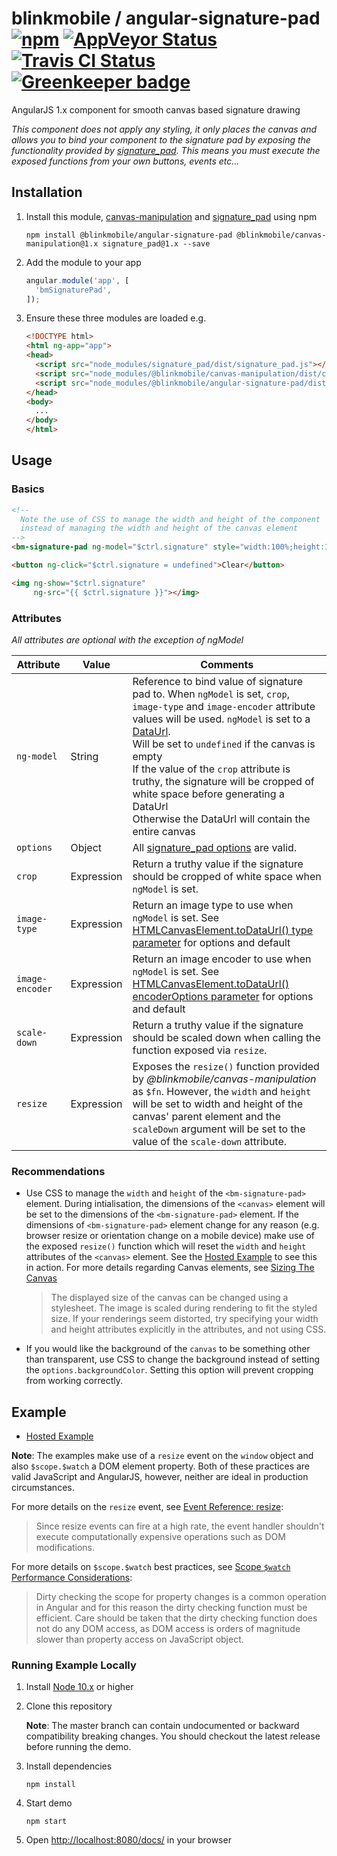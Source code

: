 # blinkmobile / angular-signature-pad [![npm](https://img.shields.io/npm/v/@blinkmobile/angular-signature-pad.svg?maxAge=2592000)](https://www.npmjs.com/package/@blinkmobile/angular-signature-pad) [![AppVeyor Status](https://img.shields.io/appveyor/ci/blinkmobile/angular-signature-pad/master.svg)](https://ci.appveyor.com/project/blinkmobile/angular-signature-pad) [![Travis CI Status](https://travis-ci.org/blinkmobile/angular-signature-pad.svg?branch=master)](https://travis-ci.org/blinkmobile/angular-signature-pad) [![Greenkeeper badge](https://badges.greenkeeper.io/blinkmobile/angular-signature-pad.svg)](https://greenkeeper.io/)

AngularJS 1.x component for smooth canvas based signature drawing

_This component does not apply any styling, it only places the canvas
and allows you to bind your component to the signature pad by exposing
the functionality provided by [signature_pad](https://github.com/szimek/signature_pad).
This means you must execute the exposed functions from your own buttons, events etc..._

## Installation

1.  Install this module, [canvas-manipulation](https://github.com/blinkmobile/canvas-manipulation) and [signature_pad](https://github.com/szimek/signature_pad) using npm

        npm install @blinkmobile/angular-signature-pad @blinkmobile/canvas-manipulation@1.x signature_pad@1.x --save

2.  Add the module to your app

    ```js
    angular.module('app', [
      'bmSignaturePad',
    ]);
    ```

3.  Ensure these three modules are loaded e.g.

    ```html
    <!DOCTYPE html>
    <html ng-app="app">
    <head>
      <script src="node_modules/signature_pad/dist/signature_pad.js"></script>
      <script src="node_modules/@blinkmobile/canvas-manipulation/dist/canvas-manipulation.js"></script>
      <script src="node_modules/@blinkmobile/angular-signature-pad/dist/angular-signature-pad.js"></script>
    </head>
    <body>
      ...
    </body>
    </html>
    ```

## Usage

### Basics

```html
<!--
  Note the use of CSS to manage the width and height of the component
  instead of managing the width and height of the canvas element
-->
<bm-signature-pad ng-model="$ctrl.signature" style="width:100%;height:100px"></bm-signature-pad>

<button ng-click="$ctrl.signature = undefined">Clear</button>

<img ng-show="$ctrl.signature"
     ng-src="{{ $ctrl.signature }}"></img>
```

### Attributes

_All attributes are optional with the exception of ngModel_

| Attribute       | Value      | Comments                                                                                                                                                                                                                                                                                                                                                                                                                                                                         |
| --------------- | ---------- | -------------------------------------------------------------------------------------------------------------------------------------------------------------------------------------------------------------------------------------------------------------------------------------------------------------------------------------------------------------------------------------------------------------------------------------------------------------------------------- |
| `ng-model`      | String     | Reference to bind value of signature pad to. When `ngModel` is set, `crop`, `image-type` and `image-encoder` attribute values will be used. `ngModel` is set to a [DataUrl](https://developer.mozilla.org/en-US/docs/Web/HTTP/BasURIs).<br>Will be set to `undefined` if the canvas is empty<br>If the value of the `crop` attribute is truthy, the signature will be cropped of white space before generating a DataUrl<br>Otherwise the DataUrl will contain the entire canvas |
| `options`       | Object     | All [signature_pad options](https://github.com/szimek/signature_pad#options) are valid.                                                                                                                                                                                                                                                                                                                                                                                          |
| `crop`          | Expression | Return a truthy value if the signature should be cropped of white space when `ngModel` is set.                                                                                                                                                                                                                                                                                                                                                                                   |
| `image-type`    | Expression | Return an image type to use when `ngModel` is set. See [HTMLCanvasElement.toDataUrl() type parameter](https://developer.mozilla.org/en-US/docs/Web/API/HTMLCanvasElement/toDataURL#Parameters) for options and default                                                                                                                                                                                                                                                           |
| `image-encoder` | Expression | Return an image encoder to use when `ngModel` is set. See [HTMLCanvasElement.toDataUrl() encoderOptions parameter](https://developer.mozilla.org/en-US/docs/Web/API/HTMLCanvasElement/toDataURL#Parameters) for options and default                                                                                                                                                                                                                                              |
| `scale-down`    | Expression | Return a truthy value if the signature should be scaled down when calling the function exposed via `resize`.                                                                                                                                                                                                                                                                                                                                                                     |
| `resize`        | Expression | Exposes the `resize()` function provided by _@blinkmobile/canvas-manipulation_  as `$fn`. However, the `width` and `height` will be set to width and height of the canvas' parent element and the `scaleDown` argument will be set to the value of the `scale-down` attribute.                                                                                                                                                                                                   |

### Recommendations

-   Use CSS to manage the `width` and `height` of the `<bm-signature-pad>` element. During intialisation, the dimensions of the `<canvas>` element will be set to the dimensions of the `<bm-signature-pad>` element. If the dimensions of `<bm-signature-pad>` element change for any reason (e.g. browser resize or orientation change on a mobile device) make use of the exposed `resize()` function which will reset the `width` and `height` attributes of the `<canvas>` element. See the [Hosted Example](https://blinkmobile.github.io/angular-signature-pad/) to see this in action. For more details regarding Canvas elements, see [Sizing The Canvas](https://developer.mozilla.org/en-US/docs/Web/HTML/Element/canvas#Sizing_the_canvas)

    > The displayed size of the canvas can be changed using a stylesheet. The image is scaled during rendering to fit the styled size. If your renderings seem distorted, try specifying your width and height attributes explicitly in the <canvas> attributes, and not using CSS.

-   If you would like the background of the `canvas` to be something other than transparent, use CSS to change the background instead of setting the `options.backgroundColor`. Setting this option will prevent cropping from working correctly.

## Example

-   [Hosted Example](https://blinkmobile.github.io/angular-signature-pad/)

**Note**: The examples make use of a `resize` event on the `window` object and also `$scope.$watch` a DOM element property.
Both of these practices are valid JavaScript and AngularJS, however, neither are ideal in production circumstances.

For more details on the `resize` event, see [Event Reference: resize](https://developer.mozilla.org/en-US/docs/Web/Events/resize):

> Since resize events can fire at a high rate, the event handler shouldn't execute computationally expensive operations such as DOM modifications.

For more details on `$scope.$watch` best practices, see [Scope `$watch` Performance Considerations](https://docs.angularjs.org/guide/scope#scope-watch-performance-considerations):

> Dirty checking the scope for property changes is a common operation in Angular and for this reason the dirty checking function must be efficient. Care should be taken that the dirty checking function does not do any DOM access, as DOM access is orders of magnitude slower than property access on JavaScript object.

### Running Example Locally

1.  Install [Node 10.x](https://nodejs.org/en/download/) or higher

2.  Clone this repository

    **Note**: The master branch can contain undocumented or backward compatibility breaking changes. You should checkout the latest release before running the demo.

3.  Install dependencies

        npm install

4.  Start demo

        npm start

5.  Open <http://localhost:8080/docs/> in your browser
